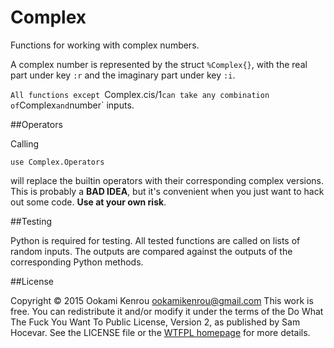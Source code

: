 Complex
=======

Functions for working with complex numbers.

A complex number is represented by the struct `%Complex{}`, with the real part
under key `:r` and the imaginary part under key `:i`.

`All functions except `Complex.cis/1` can take any combination of `Complex` and
`number` inputs.

##Operators

Calling
```
use Complex.Operators
```
will replace the builtin operators with their corresponding complex versions.
This is probably a **BAD IDEA**, but it's convenient when you just want to hack
out some code. **Use at your own risk**.

##Testing

Python is required for testing. All tested functions are called on lists
of random inputs. The outputs are compared against the outputs of the
corresponding Python methods.

##License

Copyright © 2015 Ookami Kenrou <ookamikenrou@gmail.com>
This work is free. You can redistribute it and/or modify it under the terms of
the Do What The Fuck You Want To Public License, Version 2, as published by
Sam Hocevar. See the LICENSE file or the [WTFPL homepage](http://www.wtfpl.net)
for more details.

